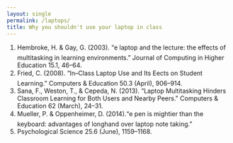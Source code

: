 ```yaml
---
layout: single
permalink: /laptops/
title: Why you shouldn't use your laptop in class
--- 
```


1. Hembroke, H. & Gay, G. (2003). “e laptop and the lecture: the effects of multitasking in learning environments.” Journal of Computing in Higher Education 15.1, 46–64.
2. Fried, C. (2008). “In–Class Laptop Use and Its Eects on Student Learning.” Computers & Education 50.3 (April), 906–914.
3. Sana, F., Weston, T., & Cepeda, N. (2013). “Laptop Multitasking Hinders Classroom Learning for Both Users and Nearby Peers." Computers & Education 62 (March), 24–31.
4. Mueller, P. & Oppenheimer, D. (2014).“e pen is mightier than the keyboard: advantages of longhand over laptop note taking.”
5. Psychological Science 25.6 (June), 1159–1168.